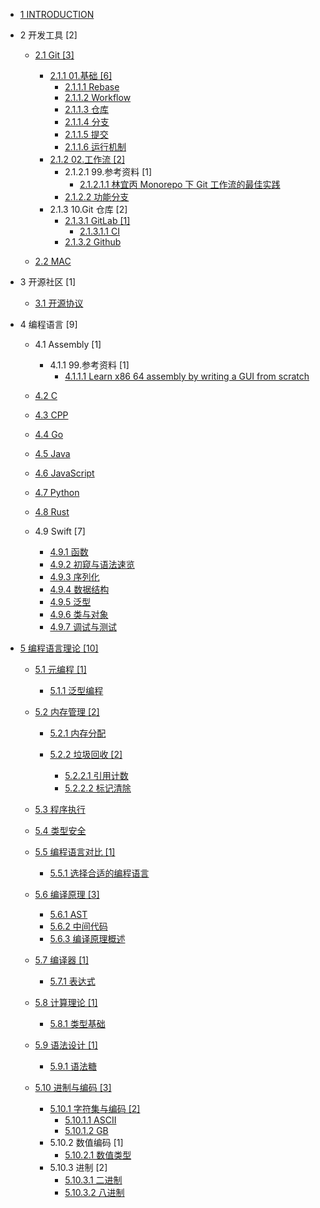   - [1 INTRODUCTION](/INTRODUCTION.md)
  - 2 开发工具 [2]
    - [2.1 Git [3]](/开发工具/Git/README.md)
      - [2.1.1 01.基础 [6]](/开发工具/Git/01.基础/README.md)
        - [2.1.1.1 Rebase](/开发工具/Git/01.基础/Rebase.md)
        - [2.1.1.2 Workflow](/开发工具/Git/01.基础/Workflow.md)
        - [2.1.1.3 仓库](/开发工具/Git/01.基础/仓库.md)
        - [2.1.1.4 分支](/开发工具/Git/01.基础/分支.md)
        - [2.1.1.5 提交](/开发工具/Git/01.基础/提交.md)
        - [2.1.1.6 运行机制](/开发工具/Git/01.基础/运行机制.md)
      - [2.1.2 02.工作流 [2]](/开发工具/Git/02.工作流/README.md)
        - 2.1.2.1 99.参考资料 [1]
          - [2.1.2.1.1 林宜丙 Monorepo 下 Git 工作流的最佳实践](/开发工具/Git/02.工作流/99.参考资料/2023-林宜丙-Monorepo%20下%20Git%20工作流的最佳实践.md)
        - [2.1.2.2 功能分支](/开发工具/Git/02.工作流/功能分支.md)
      - 2.1.3 10.Git 仓库 [2]
        - [2.1.3.1 GitLab [1]](/开发工具/Git/10.Git%20仓库/GitLab/README.md)
          - [2.1.3.1.1 CI](/开发工具/Git/10.Git%20仓库/GitLab/CI.md)
        - [2.1.3.2 Github](/开发工具/Git/10.Git%20仓库/Github/README.md)
          
    - [2.2 MAC](/开发工具/MAC/README.md)
      
  - 3 开源社区 [1]
    - [3.1 开源协议](/开源社区/开源协议.md)
  - 4 编程语言 [9]
    - 4.1 Assembly [1]
      - 4.1.1 99.参考资料 [1]
        - [4.1.1.1 Learn x86 64 assembly by writing a GUI from scratch](/编程语言/Assembly/99.参考资料/2023-Learn%20x86-64%20assembly%20by%20writing%20a%20GUI%20from%20scratch.md)
    - [4.2 C](/编程语言/C/README.md)
      
    - [4.3 CPP](/编程语言/CPP/README.md)
      
    - [4.4 Go](/编程语言/Go/README.md)
      
    - [4.5 Java](/编程语言/Java/README.md)
      
    - [4.6 JavaScript](/编程语言/JavaScript/README.md)
      
    - [4.7 Python](/编程语言/Python/README.md)
      
    - [4.8 Rust](/编程语言/Rust/README.md)
      
    - 4.9 Swift [7]
      - [4.9.1 函数](/编程语言/Swift/函数.md)
      - [4.9.2 初窥与语法速览](/编程语言/Swift/初窥与语法速览.md)
      - [4.9.3 序列化](/编程语言/Swift/序列化.md)
      - [4.9.4 数据结构](/编程语言/Swift/数据结构.md)
      - [4.9.5 泛型](/编程语言/Swift/泛型.md)
      - [4.9.6 类与对象](/编程语言/Swift/类与对象.md)
      - [4.9.7 调试与测试](/编程语言/Swift/调试与测试.md)
  - [5 编程语言理论 [10]](/编程语言理论/README.md)
    - [5.1 元编程 [1]](/编程语言理论/元编程/README.md)
      - [5.1.1 泛型编程](/编程语言理论/元编程/泛型编程.md)
    - [5.2 内存管理 [2]](/编程语言理论/内存管理/README.md)
      - [5.2.1 内存分配](/编程语言理论/内存管理/内存分配/README.md)
        
      - [5.2.2 垃圾回收 [2]](/编程语言理论/内存管理/垃圾回收/README.md)
        - [5.2.2.1 引用计数](/编程语言理论/内存管理/垃圾回收/引用计数.md)
        - [5.2.2.2 标记清除](/编程语言理论/内存管理/垃圾回收/标记清除.md)
    - [5.3 程序执行](/编程语言理论/程序执行/README.md)
      
    - [5.4 类型安全](/编程语言理论/类型安全/README.md)
      
    - [5.5 编程语言对比 [1]](/编程语言理论/编程语言对比/README.md)
      - [5.5.1 选择合适的编程语言](/编程语言理论/编程语言对比/选择合适的编程语言.md)
    - [5.6 编译原理 [3]](/编程语言理论/编译原理/README.md)
      - [5.6.1 AST](/编程语言理论/编译原理/AST.md)
      - [5.6.2 中间代码](/编程语言理论/编译原理/中间代码.md)
      - [5.6.3 编译原理概述](/编程语言理论/编译原理/编译原理概述.md)
    - [5.7 编译器 [1]](/编程语言理论/编译器/README.md)
      - [5.7.1 表达式](/编程语言理论/编译器/表达式.md)
    - [5.8 计算理论 [1]](/编程语言理论/计算理论/README.md)
      - [5.8.1 类型基础](/编程语言理论/计算理论/类型基础.md)
    - [5.9 语法设计 [1]](/编程语言理论/语法设计/README.md)
      - [5.9.1 语法糖](/编程语言理论/语法设计/语法糖.md)
    - [5.10 进制与编码 [3]](/编程语言理论/进制与编码/README.md)
      - [5.10.1 字符集与编码 [2]](/编程语言理论/进制与编码/字符集与编码/README.md)
        - [5.10.1.1 ASCII](/编程语言理论/进制与编码/字符集与编码/ASCII.md)
        - [5.10.1.2 GB](/编程语言理论/进制与编码/字符集与编码/GB.md)
      - 5.10.2 数值编码 [1]
        - [5.10.2.1 数值类型](/编程语言理论/进制与编码/数值编码/数值类型.md)
      - 5.10.3 进制 [2]
        - [5.10.3.1 二进制](/编程语言理论/进制与编码/进制/二进制.md)
        - [5.10.3.2 八进制](/编程语言理论/进制与编码/进制/八进制.md)